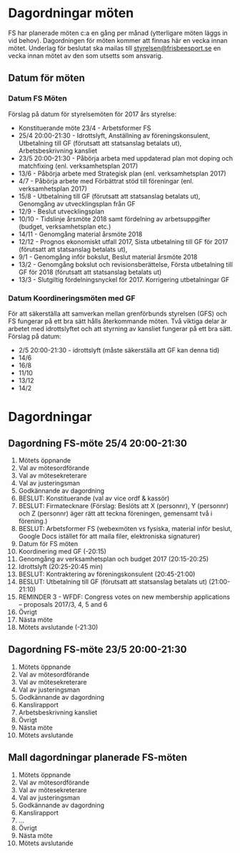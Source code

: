# Dagordningar möten

FS har planerade möten c:a en gång per månad (ytterligare möten läggs in vid behov). Dagordningen för möten kommer att finnas här en vecka innan mötet. Underlag för beslutat ska  mailas till styrelsen@frisbeesport.se en vecka innan mötet av den som utsetts som ansvarig.

## Datum för möten

### Datum FS Möten

Förslag på datum för styrelsemöten för 2017 års styrelse:
* Konstituerande möte 23/4 - Arbetsformer FS
* 25/4 20:00-21:30 - Idrottslyft, Anställning av föreningskonsulent, Utbetalning till GF (förutsatt att statsanslag betalats ut), Arbetsbeskrivning kansliet
* 23/5 20:00-21:30 - Påbörja arbeta med uppdaterad plan mot doping och matchfixing (enl. verksamhetsplan 2017)
* 13/6 - Påbörja arbete med Strategisk plan (enl. verksamhetsplan 2017)
* 4/7 - Påbörja arbete med Förbättrat stöd till föreningar (enl. verksamhetsplan 2017)
* 15/8 - Utbetalning till GF (förutsatt att statsanslag betalats ut), Genomgång av utvecklingsplan från GF
* 12/9 - Beslut utvecklingsplan
* 10/10 - Tidslinje årsmöte 2018 samt fördelning av arbetsuppgifter (budget, verksamhetsplan etc.)
* 14/11 - Genomgång material årsmöte 2018
* 12/12 - Prognos ekonomiskt utfall 2017, Sista utbetalning till GF för 2017 (förutsatt att statsanslag betalats ut), 
* 9/1 - Genomgång inför bokslut, Beslut material årsmöte 2018
* 13/2 - Genomgång bokslut och revisionsberättelse, Första utbetalning till GF för 2018 (förutsatt att statsanslag betalats ut)
* 13/3 - Slutgiltig fördelningsnyckel för 2017. Korrigering utbetalningar GF

### Datum Koordineringsmöten med GF

För att säkerställa att samverkan mellan grenförbunds styrelsen (GFS) och FS fungerar på ett bra sätt hålls återkommande möten. Två viktiga delar är arbetet med idrottslyftet och att styrning av kansliet fungerar på ett bra sätt. Förslag på datum:

* 2/5 20:00-21:30 - idrottslyft (måste säkerställa att GF kan denna tid)
* 14/6
* 16/8
* 11/10
* 13/12
* 14/2

# Dagordningar

## Dagordning FS-möte 25/4 20:00-21:30

1. Mötets öppnande
1. Val av mötesordförande
1. Val av mötesekreterare
1. Val av justeringsman
1. Godkännande av dagordning
1. BESLUT: Konstituerande (val av vice ordf & kassör)
1. BESLUT: Firmatecknare (Förslag: Beslöts att X (personnr), Y (personnr) och Z (personnr) äger rätt att teckna föreningen, gemensamt två i förening.)
1. BESLUT: Arbetsformer FS (webexmöten vs fysiska, material inför beslut, Google Docs istället för att maila filer, elektroniska signaturer)
1. Datum för FS möten
1. Koordinering med GF (-20:15)
1. Genomgång av verksamhetsplan och budget 2017 (20:15-20:25)
1. Idrottslyft (20:25-20:45 min)
1. BESLUT: Kontraktering av föreningskonsulent (20:45-21:00)
1. BESLUT: Utbetalning till GF (förutsatt att statsanslag betalats ut) (21:00-21:10)
1. REMINDER 3 - WFDF: Congress votes on new membership applications – proposals 2017/3, 4, 5 and 6
1. Övrigt
1. Nästa möte
1. Mötets avslutande (-21:30)


## Dagordning FS-möte 23/5 20:00-21:30

1. Mötets öppnande
1. Val av mötesordförande
1. Val av mötesekreterare
1. Val av justeringsman
1. Godkännande av dagordning
1. Kanslirapport
1. Arbetsbeskrivning kansliet
1. Övrigt
1. Nästa möte
1. Mötets avslutande


## Mall dagordningar planerade FS-möten

1. Mötets öppnande
1. Val av mötesordförande
1. Val av mötesekreterare
1. Val av justeringsman
1. Godkännande av dagordning
1. Kanslirapport
1. ...
1. Övrigt
1. Nästa möte
1. Mötets avslutande




